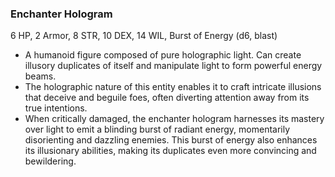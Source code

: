 ### Enchanter Hologram

6 HP, 2 Armor, 8 STR, 10 DEX, 14 WIL, Burst of Energy (d6, blast)

- A humanoid figure composed of pure holographic light. Can create illusory duplicates of itself and manipulate light to form powerful energy beams.
- The holographic nature of this entity enables it to craft intricate illusions that deceive and beguile foes, often diverting attention away from its true intentions.
- When critically damaged, the enchanter hologram harnesses its mastery over light to emit a blinding burst of radiant energy, momentarily disorienting and dazzling enemies. This burst of energy also enhances its illusionary abilities, making its duplicates even more convincing and bewildering.

